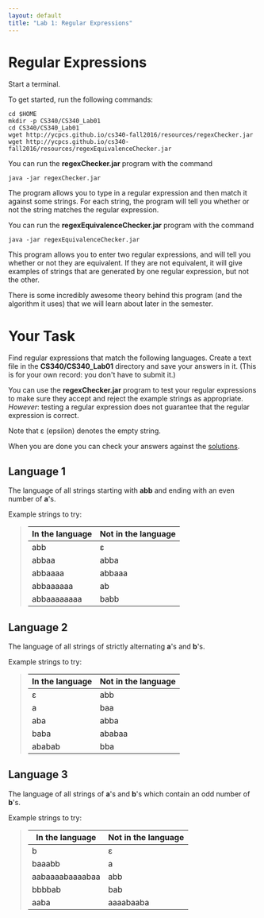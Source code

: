 ```yaml
---
layout: default
title: "Lab 1: Regular Expressions"
---
```


Regular Expressions
===================

Start a terminal.

To get started, run the following commands:

    cd $HOME
    mkdir -p CS340/CS340_Lab01
    cd CS340/CS340_Lab01
    wget http://ycpcs.github.io/cs340-fall2016/resources/regexChecker.jar
    wget http://ycpcs.github.io/cs340-fall2016/resources/regexEquivalenceChecker.jar

You can run the **regexChecker.jar** program with the command

    java -jar regexChecker.jar

The program allows you to type in a regular expression and then match it against some strings. For each string, the program will tell you whether or not the string matches the regular expression.

You can run the **regexEquivalenceChecker.jar** program with the command

    java -jar regexEquivalenceChecker.jar

This program allows you to enter two regular expressions, and will tell you whether or not they are equivalent. If they are not equivalent, it will give examples of strings that are generated by one regular expression, but not the other.

There is some incredibly awesome theory behind this program (and the algorithm it uses) that we will learn about later in the semester.

Your Task
=========

Find regular expressions that match the following languages.  Create a text file in the **CS340/CS340\_Lab01** directory and save your answers in it.  (This is for your own record: you don't have to submit it.)

You can use the **regexChecker.jar** program to test your regular expressions to make sure they accept and reject the example strings as appropriate.  *However*: testing a regular expression does not guarantee that the regular expression is correct.

Note that ε (epsilon) denotes the empty string.

When you are done you can check your answers against the [solutions](lab01soln.html).

Language 1
----------

The language of all strings starting with **abb** and ending with an even number of **a**'s.

Example strings to try:

> In the language | Not in the language
> --------------- | -------------------
> abb | ε
> abbaa | abba
> abbaaaa | abbaaa
> abbaaaaaa | ab
> abbaaaaaaaa | babb

Language 2
----------

The language of all strings of strictly alternating **a**'s and **b**'s.

Example strings to try:

> In the language | Not in the language
> --------------- | -------------------
> ε | abb
> a | baa
> aba | abba
> baba | ababaa
> ababab | bba

Language 3
----------

The language of all strings of **a**'s and **b**'s which contain an odd number of **b**'s.

Example strings to try:

> In the language | Not in the language
> --------------- | -------------------
> b | ε
> baaabb | a
> aabaaaabaaaabaa | abb
> bbbbab | bab
> aaba | aaaabaaba
